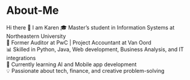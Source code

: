 # About-Me
Hi there 👋 I am Karen
🎓 Master’s student in Information Systems at Northeastern University  
💼 Former Auditor at PwC | Project Accountant at Van Oord  
📊 Skilled in Python, Java, Web development, Business Analysis, and IT integrations  
🌱 Currently learning AI and Mobile app development  
💡 Passionate about tech, finance, and creative problem-solving  
